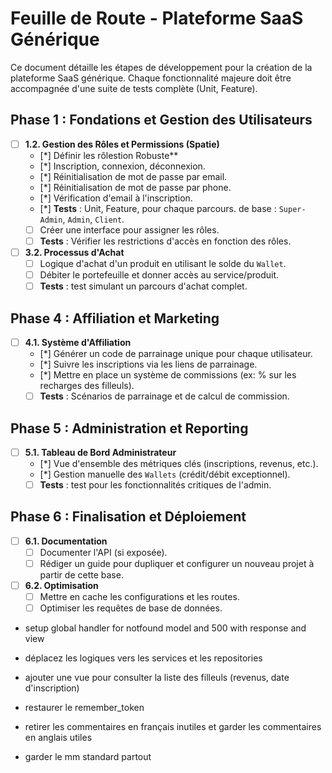 # Feuille de Route - Plateforme SaaS Générique

Ce document détaille les étapes de développement pour la création de la plateforme SaaS générique. Chaque fonctionnalité majeure doit être accompagnée d'une suite de tests complète (Unit, Feature).

## Phase 1 : Fondations et Gestion des Utilisateurs

- [ ] **1.2. Gestion des Rôles et Permissions (Spatie)**
    - [*] Définir les rôlestion Robuste**
    - [*] Inscription, connexion, déconnexion.
    - [*] Réinitialisation de mot de passe par email.
    - [*] Réinitialisation de mot de passe par phone.
    - [*] Vérification d'email à l'inscription.
    - [*] **Tests** : Unit, Feature, pour chaque parcours. de base : `Super-Admin`, `Admin`, `Client`.
    - [ ] Créer une interface pour assigner les rôles.
    - [ ] **Tests** : Vérifier les restrictions d'accès en fonction des rôles.

- [ ] **3.2. Processus d'Achat**
    - [ ] Logique d'achat d'un produit en utilisant le solde du `Wallet`.
    - [ ] Débiter le portefeuille et donner accès au service/produit.
    - [ ] **Tests** : test simulant un parcours d'achat complet.

## Phase 4 : Affiliation et Marketing

- [ ] **4.1. Système d'Affiliation**
    - [*] Générer un code de parrainage unique pour chaque utilisateur.
    - [*] Suivre les inscriptions via les liens de parrainage.
    - [*] Mettre en place un système de commissions (ex: % sur les recharges des filleuls).
    - [ ] **Tests** : Scénarios de parrainage et de calcul de commission.

## Phase 5 : Administration et Reporting

- [ ] **5.1. Tableau de Bord Administrateur**
    - [*] Vue d'ensemble des métriques clés (inscriptions, revenus, etc.).
    - [*] Gestion manuelle des `Wallets` (crédit/débit exceptionnel).
    - [ ] **Tests** : test pour les fonctionnalités critiques de l'admin.

## Phase 6 : Finalisation et Déploiement

- [ ] **6.1. Documentation**
    - [ ] Documenter l'API (si exposée).
    - [ ] Rédiger un guide pour dupliquer et configurer un nouveau projet à partir de cette base.

- [ ] **6.2. Optimisation**
    - [ ] Mettre en cache les configurations et les routes.
    - [ ] Optimiser les requêtes de base de données.

- setup global handler for notfound model and 500 with response and view

- déplacez les logiques vers les services et les repositories
- ajouter une vue pour consulter la liste des filleuls (revenus, date d'inscription)
- restaurer le remember_token
- retirer les commentaires en français inutiles et garder les commentaires en anglais utiles
- garder le mm standard partout